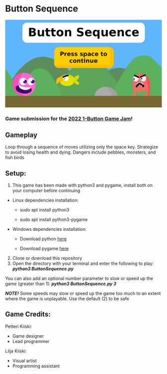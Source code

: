 # Button Sequence

![alt-text](https://github.com/PetteriKiiski/ButtonSequence/blob/master/assets/cover.png)

### Game submission for the [2022 1-Button Game Jam](https://itch.io/jam/1-button-jam-2022)!

## Gameplay

Loop through a sequence of moves utilizing only the space key. 
Strategize to avoid losing health and dying. Dangers include pebbles, monsters, and fish birds

## Setup:

1. This game has been made with python3 and pygame, install both on your computer before continuing

- Linux dependencies installation:

  - sudo apt install python3

  - sudo apt install python3-pygame

- Windows dependencies installation:

  - Download python [here](https://www.python.org/downloads/)

  - Download pygame [here](https://www.pygame.org/download.shtml)

2. Clone or download this repository
3. Open the directory with your terminal and enter the following to play: ***python3 ButtonSequence.py***

You can also add an optional number parameter to slow or speed up the game (greater than 1): ***python3 ButtonSequence.py 3***

***NOTE!*** Some speeds may slow or speed up the game too much to an extent where the game is unplayable. Use the default (2) to be safe

## Game Credits:

Petteri Kiiski:
- Game designer
- Lead programmer

Lilja Kiiski: 
- Visual artist
- Programming assistant